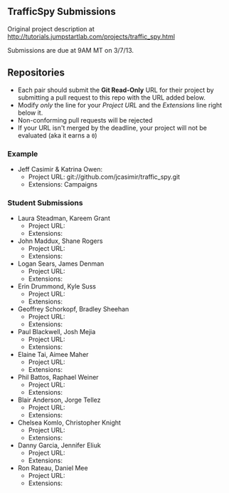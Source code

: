 ## TrafficSpy Submissions

Original project description at http://tutorials.jumpstartlab.com/projects/traffic_spy.html

Submissions are due at 9AM MT on 3/7/13.

## Repositories

* Each pair should submit the **Git Read-Only** URL for their project by submitting a pull request to this repo with the URL added below. 
* Modify *only* the line for your *Project URL* and the *Extensions* line right below it. 
* Non-conforming pull requests will be rejected
* If your URL isn't merged by the deadline, your project will not be evaluated (aka it earns a `0`)

### Example

* Jeff Casimir & Katrina Owen: 
  * Project URL: git://github.com/jcasimir/traffic_spy.git
  * Extensions: Campaigns

### Student Submissions

* Laura Steadman, Kareem Grant
  * Project URL: 
  * Extensions: 
* John Maddux, Shane Rogers
  * Project URL: 
  * Extensions: 
* Logan Sears, James Denman
  * Project URL: 
  * Extensions: 
* Erin Drummond, Kyle Suss
  * Project URL: 
  * Extensions: 
* Geoffrey Schorkopf, Bradley Sheehan
  * Project URL: 
  * Extensions: 
* Paul Blackwell, Josh Mejia
  * Project URL: 
  * Extensions: 
* Elaine Tai, Aimee Maher
  * Project URL: 
  * Extensions: 
* Phil Battos, Raphael Weiner
  * Project URL: 
  * Extensions: 
* Blair Anderson, Jorge Tellez
  * Project URL: 
  * Extensions: 
* Chelsea Komlo, Christopher Knight
  * Project URL: 
  * Extensions: 
* Danny Garcia, Jennifer Eliuk
  * Project URL: 
  * Extensions: 
* Ron Rateau, Daniel Mee
  * Project URL:
  * Extensions:
